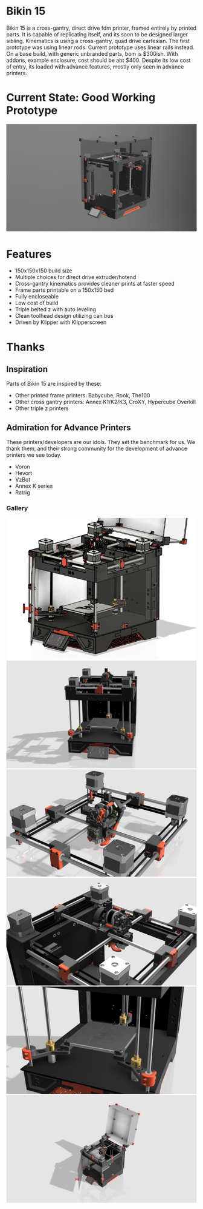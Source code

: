 # Bikin 15

Bikin 15 is a cross-gantry, direct drive fdm printer, framed entirely by printed parts. It is capable of replicating itself, and its soon to be designed larger sibling. Kinematics is using a cross-gantry, quad drive cartesian. The first prototype was using linear rods. Current prototype uses linear rails instead. On a base build, with generic unbranded parts, bom is $300ish. With addons, example enclosure, cost should be abt $400. Despite its low cost of entry, its loaded with advance features, mostly only seen in advance printers.

# Current State: Good Working Prototype

![Screenshot](images/Bikin_15_front_full.jpg)

# Features

* 150x150x150 build size
* Multiple choices for direct drive extruder/hotend
* Cross-gantry kinematics provides cleaner prints at faster speed
* Frame parts printable on a 150x150 bed
* Fully encloseable
* Low cost of build
* Triple belted z with auto leveling
* Clean toolhead design utilizing can bus
* Driven by Klipper with Klipperscreen

# Thanks

## Inspiration

Parts of Bikin 15 are inspired by these:

* Other printed frame printers: Babycube, Rook, The100
* Other cross gantry printers: Annex K1/K2/K3, CroXY, Hypercube Overkill
* Other triple z printers

## Admiration for Advance Printers

These printers/developers are our idols. They set the benchmark for us. We thank them, and their strong community for the development of advance printers we see today.

* Voron
* Hevort
* VzBot
* Annex K series
* Ratrig

### Gallery
![Screenshot_2023-11-05_210552.jpg](images/Screenshot_2023-11-05_210552.jpg)
![Bikin15_Beta.jpg](images/Bikin15_Beta.jpg)
![Bikin15_Beta_1.jpg](images/Bikin15_Beta_1.jpg)
![Bikin15_Beta_2.jpg](images/Bikin15_Beta_2.jpg)
![Bikin15_Beta_3.jpg](images/Bikin15_Beta_3.jpg)
![Bikin15_Beta_v27.jpg](images/Bikin15_Beta_v27.jpg)
